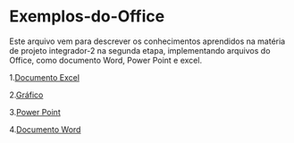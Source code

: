 # Exemplos-do-Office

Este arquivo vem para descrever os conhecimentos aprendidos na matéria de projeto integrador-2 na segunda etapa, implementando arquivos do Office, como documento Word, Power Point e excel.

1.[Documento Excel](https://github.com/OliverBryanCavalcante/Exemplos-do-Office/blob/main/Projeto%20integrador%202.xlsx)



2.[Gráfico](https://github.com/OliverBryanCavalcante/Exemplos-do-Office/blob/main/Projeto%20integrador%202%20.png)


3.[Power Point](https://github.com/OliverBryanCavalcante/Exemplos-do-Office/blob/main/JOILSON.pptx)

4.[Documento Word](https://github.com/OliverBryanCavalcante/Exemplos-do-Office/blob/main/Projeto-integrador%202.docx)

